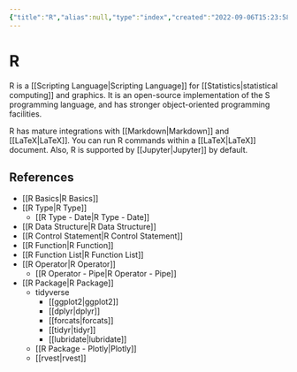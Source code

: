 ```yaml
---
{"title":"R","alias":null,"type":"index","created":"2022-09-06T15:23:58","modified":"2023-07-31T02:04:58","dg-publish":true,"sup":["[[Language\\|Language]]"],"state":"done","banner":"https://raw.githubusercontent.com/zcysxy/Figurebed/master/img/20230731131736.png","banner_icon":"🌌","banner_y":0.2008,"permalink":"/r/","dgPassFrontmatter":true,"updated":"2023-07-31T02:04:58"}
---
```



# R

R is a [[Scripting Language\|Scripting Language]] for [[Statistics\|statistical computing]] and graphics. It is an open-source implementation of the S programming language, and has stronger object-oriented programming facilities.

R has mature integrations with [[Markdown\|Markdown]] and [[LaTeX\|LaTeX]].
You can run R commands within a [[LaTeX\|LaTeX]] document.
Also, R is supported by [[Jupyter\|Jupyter]] by default.

## References

- [[R Basics\|R Basics]]
- [[R Type\|R Type]]
    - [[R Type - Date\|R Type - Date]]
- [[R Data Structure\|R Data Structure]]
- [[R Control Statement\|R Control Statement]]
- [[R Function\|R Function]]
- [[R Function List\|R Function List]]
- [[R Operator\|R Operator]]
    - [[R Operator - Pipe\|R Operator - Pipe]]
- [[R Package\|R Package]]
    - tidyverse
        - [[ggplot2\|ggplot2]]
        - [[dplyr\|dplyr]]
        - [[forcats\|forcats]]
        - [[tidyr\|tidyr]]
        - [[lubridate\|lubridate]]
    - [[R Package - Plotly\|Plotly]]
    - [[rvest\|rvest]]
